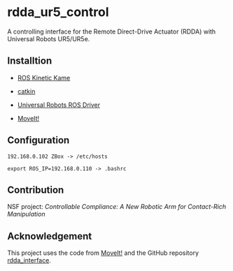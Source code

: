# rdda_ur5_control

A controlling interface for the Remote Direct-Drive Actuator (RDDA) with Universal Robots UR5/UR5e.

## Installtion

- [ROS Kinetic Kame](http://wiki.ros.org/kinetic/Installation/Ubuntu)

- [catkin](http://wiki.ros.org/catkin)

- [Universal Robots ROS Driver](https://github.com/UniversalRobots/Universal_Robots_ROS_Driver)

- [MoveIt!](https://moveit.ros.org/install/)

## Configuration

`192.168.0.102 ZBox -> /etc/hosts`

`export ROS_IP=192.168.0.110 -> .bashrc`

## Contribution

NSF project: *Controllable Compliance: A New Robotic Arm for Contact-Rich Manipulation*

## Acknowledgement

This project uses the code from [MoveIt!](https://moveit.ros.org/) and the GitHub repository 
[rdda_interface](https://github.com/RoboticsCollaborative/rdda_interface).